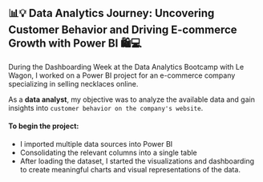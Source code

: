 ## 📊💡 Data Analytics Journey: Uncovering Customer Behavior and Driving E-commerce Growth with Power BI 🛍️💻

During the Dashboarding Week at the Data Analytics Bootcamp with Le Wagon, I worked on a Power BI project for an e-commerce company specializing in selling necklaces online.

As a **data analyst**, my objective was to analyze the available data and gain insights into `customer behavior on the company's website`.


#### To begin the project:
* I imported multiple data sources into Power BI
* Consolidating the relevant columns into a single table
* After loading the dataset, I started the visualizations and dashboarding to create meaningful charts and visual representations of the data.

 
